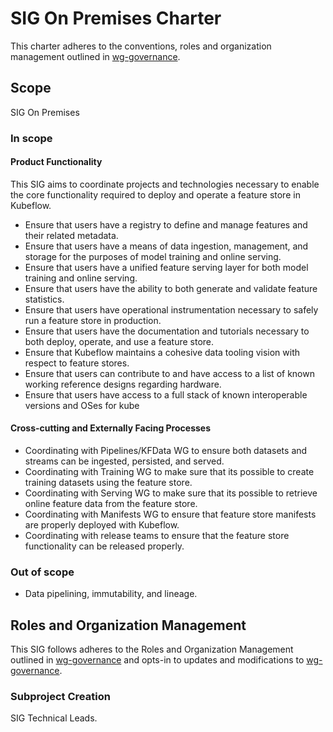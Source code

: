 # SIG On Premises Charter

This charter adheres to the conventions, roles and organization management outlined in [wg-governance].

## Scope

SIG On Premises 

### In scope

#### Product Functionality

This SIG aims to coordinate projects and technologies necessary to enable the core functionality required to deploy and operate a feature store in Kubeflow.

- Ensure that users have a registry to define and manage features and their related metadata.
- Ensure that users have a means of data ingestion, management, and storage for the purposes of model training and online serving.
- Ensure that users have a unified feature serving layer for both model training and online serving.
- Ensure that users have the ability to both generate and validate feature statistics.
- Ensure that users have operational instrumentation necessary to safely run a feature store in production.
- Ensure that users have the documentation and tutorials necessary to both deploy, operate, and use a feature store.
- Ensure that Kubeflow maintains a cohesive data tooling vision with respect to feature stores.
- Ensure that users can contribute to and have access to a list of known working reference designs regarding hardware.
- Ensure that users have access to a full stack of known interoperable versions and OSes for kube

#### Cross-cutting and Externally Facing Processes

- Coordinating with Pipelines/KFData WG to ensure both datasets and streams can be ingested, persisted, and served.
- Coordinating with Training WG to make sure that its possible to create training datasets using the feature store.
- Coordinating with Serving WG to make sure that its possible to retrieve online feature data from the feature store.
- Coordinating with Manifests WG to ensure that feature store manifests are properly deployed with Kubeflow.
- Coordinating with release teams to ensure that the feature store functionality can be released properly.

### Out of scope

- Data pipelining, immutability, and lineage.

## Roles and Organization Management

This SIG follows adheres to the Roles and Organization Management outlined in [wg-governance]
and opts-in to updates and modifications to [wg-governance].

### Subproject Creation

SIG Technical Leads.

[wg-governance]: ../wgs/wg-governance.md
